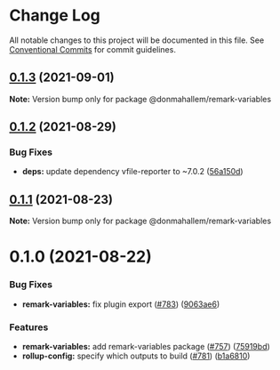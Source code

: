# Change Log

All notable changes to this project will be documented in this file.
See [Conventional Commits](https://conventionalcommits.org) for commit guidelines.

## [0.1.3](https://github.com/donmahallem/js-libs/compare/@donmahallem/remark-variables@0.1.2...@donmahallem/remark-variables@0.1.3) (2021-09-01)

**Note:** Version bump only for package @donmahallem/remark-variables





## [0.1.2](https://github.com/donmahallem/js-libs/compare/@donmahallem/remark-variables@0.1.1...@donmahallem/remark-variables@0.1.2) (2021-08-29)


### Bug Fixes

* **deps:** update dependency vfile-reporter to ~7.0.2 ([56a150d](https://github.com/donmahallem/js-libs/commit/56a150db5020a5e44e5c0f78ce0ef11d2a0f6d90))





## [0.1.1](https://github.com/donmahallem/js-libs/compare/@donmahallem/remark-variables@0.1.0...@donmahallem/remark-variables@0.1.1) (2021-08-23)

**Note:** Version bump only for package @donmahallem/remark-variables





# 0.1.0 (2021-08-22)


### Bug Fixes

* **remark-variables:** fix plugin export ([#783](https://github.com/donmahallem/js-libs/issues/783)) ([9063ae6](https://github.com/donmahallem/js-libs/commit/9063ae671b39d2f0b20293753c7dbad4cc8136d5))


### Features

* **remark-variables:** add remark-variables package ([#757](https://github.com/donmahallem/js-libs/issues/757)) ([75919bd](https://github.com/donmahallem/js-libs/commit/75919bd3d7c8a6a608d42ddfbbade1ccb9efde43))
* **rollup-config:** specify which outputs to build ([#781](https://github.com/donmahallem/js-libs/issues/781)) ([b1a6810](https://github.com/donmahallem/js-libs/commit/b1a68103fe94150022ba71c552528c8a88b7a7c1))
